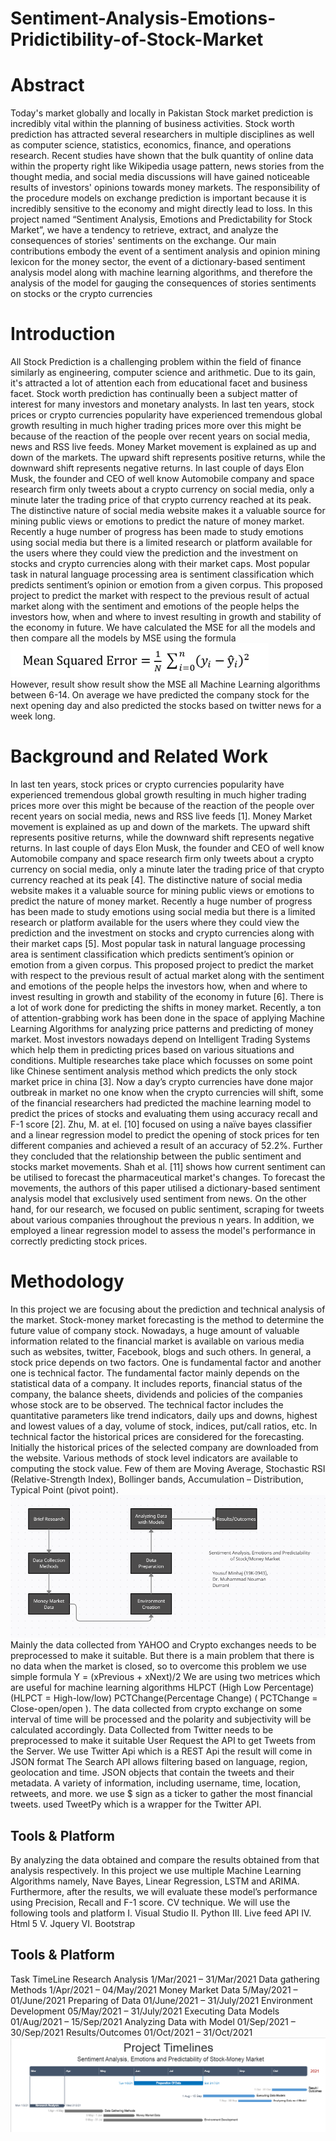 # Sentiment-Analysis-Emotions-Pridictibility-of-Stock-Market
# Abstract
Today's market globally and locally in Pakistan Stock market prediction is incredibly vital within 
the planning of business activities. Stock worth prediction has attracted several researchers in 
multiple disciplines as well as computer science, statistics, economics, finance, and operations 
research. Recent studies have shown that the bulk quantity of online data within the property right 
like Wikipedia usage pattern, news stories from the thought media, and social media discussions 
will have gained noticeable results of investors' opinions towards money markets. The 
responsibility of the procedure models on exchange prediction is important because it is incredibly 
sensitive to the economy and might directly lead to loss. In this project named “Sentiment 
Analysis, Emotions and Predictability for Stock Market”, we have a tendency to retrieve, extract, 
and analyze the consequences of stories' sentiments on the exchange. Our main contributions 
embody the event of a sentiment analysis and opinion mining lexicon for the money sector, the 
event of a dictionary-based sentiment analysis model along with machine learning algorithms, and 
therefore the analysis of the model for gauging the consequences of stories sentiments on stocks 
or the crypto currencies
# Introduction
All Stock Prediction is a challenging problem within the field of finance similarly as engineering, 
computer science and arithmetic. Due to its gain, it's attracted a lot of attention each 
from educational facet and business facet. Stock worth prediction has continually been a subject 
matter of interest for many investors and monetary analysts.
In last ten years, stock prices or crypto currencies popularity have experienced tremendous global 
growth resulting in much higher trading prices more over this might be because of the reaction of 
the people over recent years on social media, news and RSS live feeds. Money Market movement 
is explained as up and down of the markets. The upward shift represents positive returns, while 
the downward shift represents negative returns. In last couple of days Elon Musk, the founder and 
CEO of well know Automobile company and space research firm only tweets about a crypto 
currency on social media, only a minute later the trading price of that crypto currency reached at 
its peak. The distinctive nature of social media website makes it a valuable source for mining 
public views or emotions to predict the nature of money market. Recently a huge number of 
progress has been made to study emotions using social media but there is a limited research or 
platform available for the users where they could view the prediction and the investment on stocks 
and crypto currencies along with their market caps.
Most popular task in natural language processing area is sentiment classification which predicts 
sentiment’s opinion or emotion from a given corpus. This proposed project to predict the market 
with respect to the previous result of actual market along with the sentiment and emotions of the 
people helps the investors how, when and where to invest resulting in growth and stability of the 
economy in future. 
We have calculated the MSE for all the models and then compare all the models by MSE using 
the formula <br />
![RMSE ](https://github.com/YMinhaj/Sentiment-Analysis-Emotions-Pridictibility-of-Stock-Market/blob/main/DocumentImage/rmse.png?raw=true "Round Mean Square Error Formula")<br />
However, result show result show the MSE all Machine Learning algorithms between 6-14. On 
average we have predicted the company stock for the next opening day and also predicted the 
stocks based on twitter news for a week long.
# Background and Related Work
In last ten years, stock prices or crypto currencies popularity have experienced tremendous global growth resulting in much higher trading prices more over this might be because of the reaction of the people over recent years on social media, news and RSS live feeds [1]. Money Market movement is explained as up and down of the markets. The upward shift represents positive returns, while the downward shift represents negative returns. In last couple of days Elon Musk, the founder and CEO of well know Automobile company and space research firm only tweets about a crypto currency on social media, only a minute later the trading price of that crypto currency reached at its peak [4]. The distinctive nature of social media website makes it a valuable source for mining public views or emotions to predict the nature of money market. Recently a huge number of progress has been made to study emotions using social media but there is a limited research or platform available for the users where they could view the prediction and the investment on stocks and crypto currencies along with their market caps [5]. Most popular task in natural language processing area is sentiment classification which predicts sentiment’s opinion or emotion from a given corpus. This proposed project to predict the market with respect to the previous result of actual market along with the sentiment and emotions of the people helps the investors how, when and where to invest resulting in growth and stability of the economy in future [6].
There is a lot of work done for predicting the shifts in money market. Recently, a ton of attention-grabbing work has been done in the space of applying Machine Learning Algorithms for analyzing price patterns and predicting of money market. Most investors nowadays depend on Intelligent Trading Systems which help them in predicting prices based on various situations and conditions. Multiple researches take place which focusses on some point like Chinese sentiment analysis method which predicts the only stock market price in china [3]. Now a day’s crypto currencies have done major outbreak in market no one know when the crypto currencies will shift, some of the financial researchers had predicted the machine learning model to predict the prices of stocks and evaluating them using accuracy recall and F-1 score [2].
Zhu, M. at el. [10] focused on using a naïve bayes classifier and a linear regression model to predict the opening of stock prices for ten different companies and achieved a result of an accuracy of 52.2%. Further they concluded that the relationship between the public sentiment and stocks market movements.
Shah et al. [11] shows how current sentiment can be utilised to forecast the pharmaceutical market's changes. To forecast the movements, the authors of this paper utilised a dictionary-based sentiment analysis model that exclusively used sentiment from news. On the other hand, for our research, we focused on public sentiment, scraping for tweets about various companies throughout the previous n years. In addition, we employed a linear regression model to assess the model's performance in correctly predicting stock prices. 

# Methodology
In this project we are focusing about the prediction and technical analysis of the market.  Stock-money market forecasting is the method to determine the future value of company stock. Nowadays, a huge amount of valuable information related to the financial market is available on various media such as websites, twitter, Facebook, blogs and such others. In general, a stock price depends on two factors. One is fundamental factor and another one is technical factor. The fundamental factor mainly depends on the statistical data of a company. It includes reports, financial status of the company, the balance sheets, dividends and policies of the companies whose stock are to be observed. The technical factor includes the quantitative parameters like trend indicators, daily ups and downs, highest and lowest values of a day, volume of stock, indices, put/call ratios, etc. In technical factor the historical prices are considered for the forecasting. Initially the historical prices of the selected company are downloaded from the website. Various methods of stock level indicators are available to computing the stock value. Few of them are Moving Average, Stochastic RSI (Relative-Strength Index), Bollinger bands, Accumulation – Distribution, Typical Point (pivot point).
<br />
![RMSE ](https://github.com/YMinhaj/Sentiment-Analysis-Emotions-Pridictibility-of-Stock-Market/blob/main/DocumentImage/blockdiagram.png?raw=true "Block Diagram")<br />
Mainly the data collected from YAHOO and Crypto exchanges needs to be preprocessed to make it suitable. But there is a main problem that there is no data when the market is closed, so to overcome this problem we use simple formula Y = (xPrevious + xNext)/2 We are using two metrices which are useful for machine learning algorithms HLPCT (High Low Percentage) (HLPCT = High-low/low) PCTChange(Percentage Change) ( PCTChange = Close-open/open ).
The data collected from crypto exchange on some interval of time will be processed and the polarity and subjectivity will be calculated accordingly. Data Collected from Twitter needs to be preprocessed to make it suitable User Request the API to get Tweets from the Server. We use Twitter Api which is a REST Api the result will come in JSON format The Search API allows filtering based on language, region, geolocation and time. JSON objects that contain the tweets and their metadata. A variety of information, including username, time, location, retweets, and more. we use $ sign as a ticker to gather the most financial tweets. used TweetPy which is a wrapper for the Twitter API.
## Tools & Platform
By analyzing the data obtained and compare the results obtained from that analysis respectively. In this project we use multiple Machine Learning Algorithms namely, Nave Bayes, Linear Regression, LSTM and ARIMA. Furthermore, after the results, we will evaluate these model’s performance using Precision, Recall and F-1 score. CV technique.
We will use the following tools and platform
I.	Visual Studio
II.	Python
III.	Live feed API
IV.	Html 5
V.	Jquery
VI.	Bootstrap

## Tools & Platform
Task	TimeLine
Research Analysis
	1/Mar/2021 – 31/Mar/2021
Data gathering Methods
	1/Apr/2021 – 04/May/2021
Money Market Data
	5/May/2021 – 01/June/2021
Preparing of Data
	01/June/2021 – 31/July/2021
Environment Development
	05/May/2021 – 31/July/2021
Executing Data Models
	01/Aug/2021 – 15/Sep/2021
Analyzing Data with Model
	01/Sep/2021 – 30/Sep/2021
Results/Outcomes
	01/Oct/2021 – 31/Oct/2021
<br />
![RMSE ](https://github.com/YMinhaj/Sentiment-Analysis-Emotions-Pridictibility-of-Stock-Market/blob/main/DocumentImage/timeline.png?raw=true "TimeLines")<br />